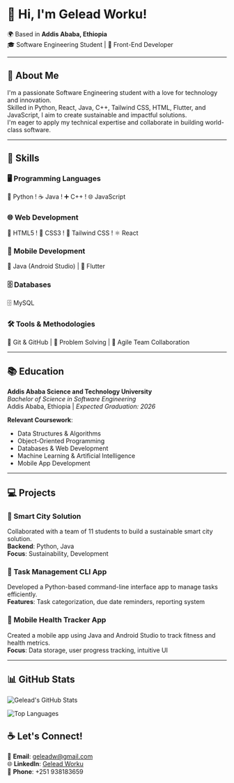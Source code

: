 # 👋 Hi, I'm Gelead Worku!

🌍 Based in **Addis Ababa, Ethiopia**  
🎓 Software Engineering Student | 🎨 Front-End Developer

---

## 🚀 About Me

I'm a passionate Software Engineering student with a love for technology and innovation.  
Skilled in Python, React, Java, C++, Tailwind CSS, HTML, Flutter, and JavaScript, I aim to create sustainable and impactful solutions.  
I'm eager to apply my technical expertise and collaborate in building world-class software.

---

## 🔧 Skills

### 🖥️ Programming Languages  
🐍 Python !
☕ Java !
➕ C++ !
🌐 JavaScript

### 🌐 Web Development  
📄 HTML5 ! 
🎨 CSS3 !
🚀 Tailwind CSS !
⚛️ React

### 📱 Mobile Development  
📱 Java (Android Studio) | 💙 Flutter

### 🗄️ Databases  
🗄️ MySQL

### 🛠️ Tools & Methodologies  
🔗 Git & GitHub | 🧩 Problem Solving | 🤝 Agile Team Collaboration

---

## 📚 Education

**Addis Ababa Science and Technology University**  
*Bachelor of Science in Software Engineering*  
Addis Ababa, Ethiopia | *Expected Graduation: 2026*

**Relevant Coursework**:
- Data Structures & Algorithms  
- Object-Oriented Programming  
- Databases & Web Development  
- Machine Learning & Artificial Intelligence  
- Mobile App Development

---

## 💻 Projects

### 🌟 Smart City Solution  
Collaborated with a team of 11 students to build a sustainable smart city solution.  
**Backend**: Python, Java  
**Focus**: Sustainability, Development

### 🌟 Task Management CLI App  
Developed a Python-based command-line interface app to manage tasks efficiently.  
**Features**: Task categorization, due date reminders, reporting system

### 🌟 Mobile Health Tracker App  
Created a mobile app using Java and Android Studio to track fitness and health metrics.  
**Focus**: Data storage, user progress tracking, intuitive UI

---
## 📊 GitHub Stats

![Gelead's GitHub Stats](https://github-readme-stats.vercel.app/api?username=gelead&show_icons=true&theme=tokyonight)

![Top Languages](https://github-readme-stats.vercel.app/api/top-langs/?username=gelead&layout=compact&theme=tokyonight)



## ☕ Let's Connect!

📧 **Email**: [geleadw@gmail.com](mailto:geleadw@gmail.com)  
🌐 **LinkedIn**: [Gelead Worku](https://linkedin.com/in/gelead-worku)  
📱 **Phone**: +251 938183659
